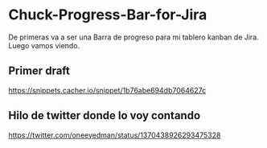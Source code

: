 # Chuck-Progress-Bar-for-Jira
De primeras va a ser una Barra de progreso para mi tablero kanban de Jira. Luego vamos viendo.

## Primer draft
https://snippets.cacher.io/snippet/1b76abe694db7064627c

## Hilo de twitter donde lo voy contando
https://twitter.com/oneeyedman/status/1370438926293475328

